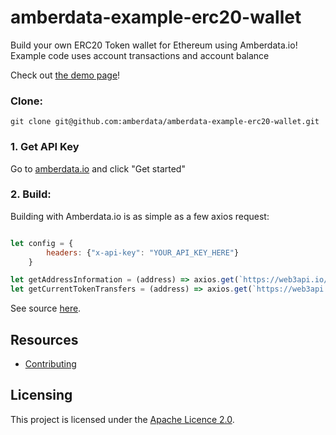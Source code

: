 # amberdata-example-erc20-wallet
Build your own ERC20 Token wallet for Ethereum using Amberdata.io! Example code uses account transactions and account balance

Check out [the demo page](https://amberdata.github.io/amberdata-example/amberdata-example-erc20-wallet/)!

### Clone:
``
git clone git@github.com:amberdata/amberdata-example-erc20-wallet.git
``

### 1. Get API Key

Go to [amberdata.io](https://amberdata.io/pricing) and click "Get started"

### 2. Build:

Building with Amberdata.io is as simple as a few axios request:

```js

let config = {
        headers: {"x-api-key": "YOUR_API_KEY_HERE"}
    }

let getAddressInformation = (address) => axios.get(`https://web3api.io/api/v1/addresses/${address}/tokens`, config)
let getCurrentTokenTransfers = (address) => axios.get(`https://web3api.io/api/v1/tokens/${address}/transfers?page=0&size=50`, config)

```

See source [here](https://github.com/amberdata/amberdata-example/blob/a12c27d251da45ded68d5a1e16787bfb79f05f16/amberdata-example-erc20-wallet/index.js#L30-L43).

## Resources

- [Contributing](./CONTRIBUTING.md)

## Licensing

This project is licensed under the [Apache Licence 2.0](./LICENSE).
